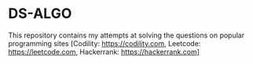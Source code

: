 # DS-ALGO

This repository contains my attempts at solving the questions on popular programming sites [Codility: https://codility.com, Leetcode: https://leetcode.com, Hackerrank: https://hackerrank.com]
